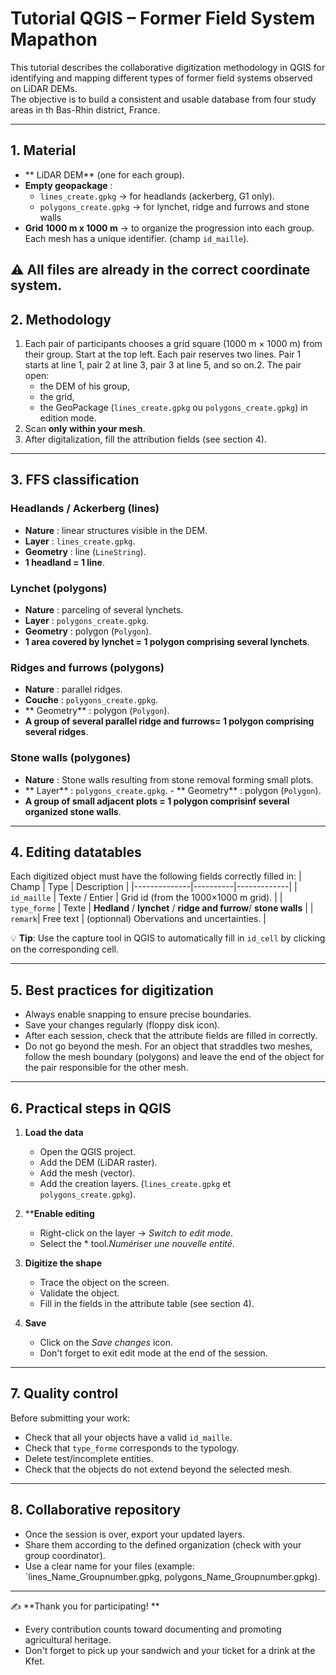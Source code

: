 # Tutorial QGIS – Former Field System Mapathon 

This tutorial describes the collaborative digitization methodology in QGIS for identifying and mapping different types of former field systems observed on LiDAR DEMs.  
The objective is to build a consistent and usable database from four study areas in th Bas-Rhin district, France.

---

## 1. Material

- ** LiDAR DEM** (one for each group).
- **Empty geopackage** :
  - `lines_create.gpkg` → for headlands (ackerberg, G1 only).
  - `polygons_create.gpkg` → for lynchet, ridge and furrows and stone walls
- **Grid 1000 m x 1000 m** → to organize the progression into each group.  
  Each mesh has a unique identifier. (champ `id_maille`).

⚠️ All files are already in the **correct coordinate system**.
---

## 2. Methodology

1. Each pair of participants chooses a grid square (1000 m × 1000 m) from their group. Start at the top left. Each pair reserves two lines. Pair 1 starts at line 1, pair 2 at line 3, pair 3 at line 5, and so on.2. 
The pair open:
   - the DEM of his group,
   - the grid,
   - the GeoPackage (`lines_create.gpkg` ou `polygons_create.gpkg`) in edition mode.
3. Scan  **only within your mesh**.
4. After digitalization, fill the attribution fields (see section 4).

---

## 3. FFS classification

### Headlands / Ackerberg (lines)
- **Nature** : linear structures visible in the DEM.  
- **Layer** : `lines_create.gpkg`.  
- **Geometry** : line (`LineString`).  
- **1 headland = 1 line**.

### Lynchet (polygons)
- **Nature** : parceling of several lynchets.  
- **Layer** : `polygons_create.gpkg`.  
- **Geometry** : polygon (`Polygon`).  
- **1 area covered by lynchet = 1 polygon comprising several lynchets**.

### Ridges and furrows (polygons)
- **Nature** : parallel ridges.  
- **Couche** : `polygons_create.gpkg`.  
- ** Geometry** : polygon (`Polygon`).  
- **A group of several parallel ridge and furrows= 1 polygon comprising several ridges**.

### Stone walls (polygones)
- **Nature** : Stone walls resulting from stone removal forming small plots.  
- ** Layer** : `polygons_create.gpkg`.  - ** Geometry** : polygon (`Polygon`).  
- **A group of small adjacent plots = 1 polygon comprisinf several organized stone walls**.



---

## 4. Editing datatables

Each digitized object must have the following fields correctly filled in:
| Champ        | Type     | Description |
|--------------|----------|-------------|
| `id_maille`  | Texte / Entier | Grid id (from the 1000×1000 m grid). |
| `type_forme` | Texte    | **Hedland** / **lynchet** / **ridge and furrow**/ **stone walls** |
| `remark`| Free text | (optionnal) Obervations and uncertainties. |

💡 **Tip**: Use the capture tool in QGIS to automatically fill in `id_cell` by clicking on the corresponding cell.

---

## 5. Best practices for digitization

- Always enable snapping to ensure precise boundaries.
- Save your changes regularly (floppy disk icon).
- After each session, check that the attribute fields are filled in correctly.
- Do not go beyond the mesh. For an object that straddles two meshes, follow the mesh boundary (polygons) and leave the end of the object for the pair responsible for the other mesh.
---

## 6. Practical steps in QGIS

1. **Load the data**
   - Open the QGIS project.
   - Add the DEM (LiDAR raster).
   - Add the mesh (vector).
   - Add the creation layers. (`lines_create.gpkg` et `polygons_create.gpkg`).

2. ****Enable editing**
   - Right-click on the layer → *Switch to edit mode*.
   - Select the * tool.*Numériser une nouvelle entité*.

3. **Digitize the shape**
   - Trace the object on the screen.
   - Validate the object.
   - Fill in the fields in the attribute table (see section 4).
4. **Save**
   - Click on the *Save changes* icon.
   - Don't forget to exit edit mode at the end of the session.
---

## 7. Quality control

Before submitting your work:
- Check that all your objects have a valid `id_maille`.
- Check that `type_forme` corresponds to the typology.
- Delete test/incomplete entities.
- Check that the objects do not extend beyond the selected mesh.
---

## 8. Collaborative repository

- Once the session is over, export your updated layers.
- Share them according to the defined organization (check with your group coordinator).
- Use a clear name for your files (example: `lines_Name_Groupnumber.gpkg, polygons_Name_Groupnumber.gpkg).
---

✍️ **Thank you for participating! **  
- Every contribution counts toward documenting and promoting agricultural heritage. 
- Don't forget to pick up your sandwich and your ticket for a drink at the Kfet.
